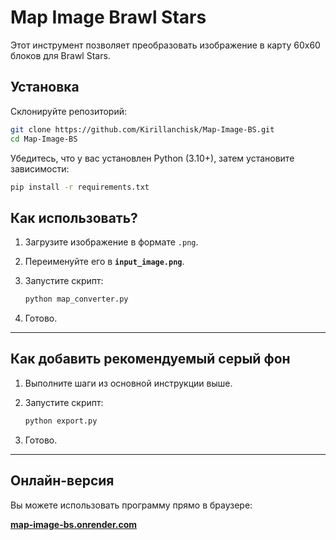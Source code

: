 # Map Image Brawl Stars

Этот инструмент позволяет преобразовать изображение в карту 60х60 блоков для Brawl Stars.

## Установка

Склонируйте репозиторий:

```bash
git clone https://github.com/Kirillanchisk/Map-Image-BS.git
cd Map-Image-BS
```

Убедитесь, что у вас установлен Python (3.10+), затем установите зависимости:

```bash
pip install -r requirements.txt
```

## Как использовать?

1. Загрузите изображение в формате `.png`.  
2. Переименуйте его в **`input_image.png`**.  
3. Запустите скрипт:

   ```bash
   python map_converter.py
   ```

4. Готово.

---

## Как добавить рекомендуемый серый фон

1. Выполните шаги из основной инструкции выше.  
2. Запустите скрипт:

   ```bash
   python export.py
   ```

3. Готово.

---

## Онлайн-версия

Вы можете использовать программу прямо в браузере:

**[map-image-bs.onrender.com](https://map-image-bs.onrender.com/)**